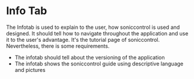 # Info Tab

The Infotab is used to explain to the user, how soniccontrol is used and designed. It should tell how to navigate throughout the application and use it to the user's advantage. It's the tutorial page of soniccontrol. Nevertheless, there is some requirements.

- The infotab should tell about the versioning of the application
- The infotab shows the soniccontrol guide using descriptive language and pictures